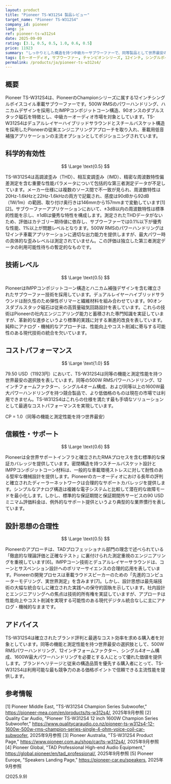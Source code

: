```yaml
---
layout: product
title: "Pioneer TS-W312S4 製品レビュー"
target_name: "Pioneer TS-W312S4"
company_id: pioneer
lang: ja
ref: pioneer-ts-w312s4
date: 2025-09-09
rating: [3.1, 0.5, 0.5, 1.0, 0.6, 0.5]
price: 11923
summary: "しっかりとした構造を持つ中級カーサブウーファーで、同等製品として世界最安のコストパフォーマンスを実現"
tags: [カーオーディオ, サブウーファー, チャンピオンシリーズ, 12インチ, シングルボイスコイル]
permalink: /products/ja/pioneer-ts-w312s4/
---
```


## 概要

Pioneer TS-W312S4は、PioneerのChampionシリーズに属する12インチシングルボイスコイル車載サブウーファーです。500W RMSのパワーハンドリング、ハニカムデザインを採用したIMPPコンポジットコーン構造、90オンスのダブルスタック磁石を特徴とし、中級カーオーディオ市場を対象としています。TS-W312S4はデュアルレイヤーハイブリッドサラウンドとスチールバスケット構造を採用したPioneerの従来エンジニアリングアプローチを取り入れ、車載用低音補強アプリケーションの主流オプションとしてポジショニングされています。

## 科学的有効性

$$ \Large \text{0.5} $$

TS-W312S4は高調波歪み（THD）、相互変調歪み（IMD）、精密な周波数特性偏差測定を含む重要な性能パラメータについて包括的な第三者測定データが不足しています。メーカー仕様には複数のソース間で不一致が見られ、周波数特性は20Hz-1.6kHzと22Hz-1.6kHzの両方で記載され、感度は90dBから92dB（1W/1m）の範囲、取り付け奥行きは146mmから157mmまで変動しています[1][2]。サブウーファーアプリケーションにおいて、±3dB以内の周波数特性は標準的性能を示し、±1dBは優秀な特性を構成します。測定されたTHDデータがないため、評価はカテゴリー期待値に依存し、サブウーファーでは0.1%以下が優秀な性能、1%以上が問題レベルとなります。500W RMSのパワーハンドリングは12インチ車載アプリケーションに適切な出力能力を提供しますが、最大パワー時の具体的な歪みレベルは測定されていません。この評価は独立した第三者測定データの利用可能性待ちの暫定的なものです。

## 技術レベル

$$ \Large \text{0.5} $$

PioneerはIMPPコンポジットコーン構造とハニカム補強デザインを含む確立されたサブウーファー技術を採用しています。デュアルレイヤーハイブリッドサラウンドは耐久性のため弾性ポリマーと繊維材料を組み合わせています。90オンスダブルスタック磁石は従来の高質量磁気回路設計を表しています。これらの技術はPioneerの社内エンジニアリング能力と蓄積された専門知識を実証していますが、革新的な進歩というより標準的実践に対する漸進的改良を表しています。純粋にアナログ・機械的なアプローチは、性能向上やコスト削減に寄与する可能性のある現代技術の統合を欠いています。

## コストパフォーマンス

$$ \Large \text{1.0} $$

79.50 USD（11923円）において、TS-W312S4は同等の機能と測定性能を持つ世界最安の選択肢を表しています。同等の500W RMSパワーハンドリング、12インチフォームファクター、シングル4オーム構成、および同等以上の1600W最大パワーハンドリングを持つ競合製品で、より低価格のものは現在の市場では利用できません。TS-W312S4はこれらの仕様を満たす最も手頃なソリューションとして最適なコストパフォーマンスを実現しています。

CP = 1.0（同等の機能と測定性能を持つ世界最安）


## 信頼性・サポート

$$ \Large \text{0.6} $$

Pioneerは全世界サポートインフラと確立されたRMAプロセスを含む標準的な保証カバレッジを提供しています。密閉構造を持つスチールバスケット設計とIMPPコンポジットコーン材料は、一般的な車載環境ストレスに対して耐性のある堅牢な機械設計を提供します。Pioneerのカーオーディオにおける長年の評判と確立されたディーラーネットワークは合理的なサポートカバレッジを提供します。シンプルなアナログ構造は複雑な電子システムと比較して潜在的な故障モードを最小化します。しかし、標準的な保証期間と保証期間外サービスの90 USDミニマム評価料金は、例外的なサポート提供というより典型的な業界慣行を表しています。

## 設計思想の合理性

$$ \Large \text{0.5} $$

Pioneerのアプローチは、TADプロフェッショナル部門の理念で述べられている「徹底的な理論評価と正確なテスト」に裏付けられた測定重視のエンジニアリングを重視しています[6]。IMPPコーン技術とデュアルレイヤーサラウンドは、コーンとサスペンション設計へのポリマーサイエンスの合理的応用を表しています。Pioneerの開発プロセスは車載ラウドスピーカーのための「先進的コンピューターモデリング、実世界測定」を含みます[7]。しかし、設計思想は最先端技術の大幅な統合なしに確立された実践への保守的固執を示しています。社内設計とエンジニアリングへの焦点は技術的所有権を実証していますが、アプローチは性能向上やコスト削減を実現する可能性のある現代デジタル統合なしに主にアナログ・機械的なままです。

## アドバイス

TS-W312S4は確立されたブランド評判と最適なコスト効率を求める購入者を対象としています。同等の機能と測定性能を持つ世界最安の選択肢として、500W RMSパワーハンドリング、12インチフォームファクター、シングル4オーム構成、1600W最大パワーハンドリングを必要とする人にとって優れた価値を提供します。ブランドヘリテージと従来の構造品質を優先する購入者にとって、TS-W312S4は利用可能な最も競争力のある価格ポイントで信頼できる主流性能を提供します。

## 参考情報

[1] Pioneer Middle East, "TS-W312S4 Champion Series Subwoofer," https://pioneer-mea.com/en/products/ts-w312s4/, 2025年9月参照
[2] Quality Car Audio, "Pioneer TS-W312S4 12 inch 1600W Champion Series Subwoofer," https://www.qualitycaraudio.co.nz/pioneer-ts-w312s4-12-1600w-500w-rms-champion-series-single-4-ohm-voice-coil-car-subwoofer, 2025年9月参照
[3] Pioneer Australia, "TS-W312S4 Product Page," https://www.pioneer.com.au/shop/car/ts-w312s4/, 2025年9月参照
[4] Pioneer Global, "TAD Professional High-end Audio Equipment," https://global.pioneer/en/tad_professional/, 2025年9月参照
[5] Pioneer Europe, "Speakers Landing Page," https://pioneer-car.eu/speakers, 2025年9月参照

(2025.9.9)